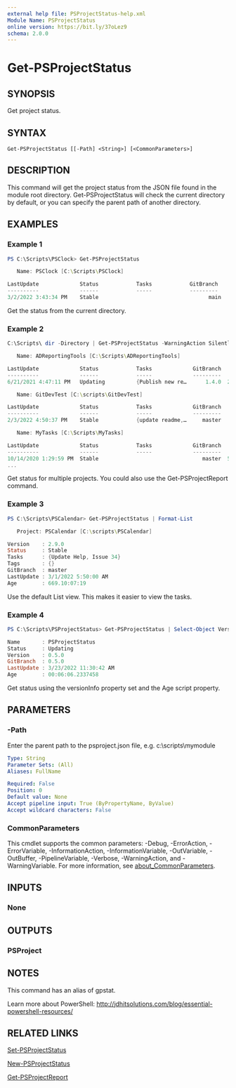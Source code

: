 ```yaml
---
external help file: PSProjectStatus-help.xml
Module Name: PSProjectStatus
online version: https://bit.ly/37oLez9
schema: 2.0.0
---
```


# Get-PSProjectStatus

## SYNOPSIS

Get project status.

## SYNTAX

```
Get-PSProjectStatus [[-Path] <String>] [<CommonParameters>]
```

## DESCRIPTION

This command will get the project status from the JSON file found in the module root directory. Get-PSProjectStatus will check the current directory by default, or you can specify the parent path of another directory.

## EXAMPLES

### Example 1

```powershell
PS C:\Scripts\PSClock> Get-PSProjectStatus

   Name: PSClock [C:\Scripts\PSClock]

LastUpdate             Status            Tasks            GitBranch          Age
----------             ------            -----            ---------          ---
3/2/2022 3:43:34 PM    Stable                                   main    12.19:14
```

Get the status from the current directory.

### Example 2

```powershell
C:\Scripts\ dir -Directory | Get-PSProjectStatus -WarningAction SilentlyContinue

   Name: ADReportingTools [C:\Scripts\ADReportingTools]

LastUpdate             Status            Tasks             GitBranch        Age
----------             ------            -----             ---------        ---
6/21/2021 4:47:11 PM   Updating          {Publish new re…      1.4.0  266.17:59

   Name: GitDevTest [C:\scripts\GitDevTest]

LastUpdate             Status            Tasks             GitBranch        Age
----------             ------            -----             ---------        ---
2/3/2022 4:50:37 PM    Stable            {update readme,…     master   39.17:55

   Name: MyTasks [C:\Scripts\MyTasks]

LastUpdate             Status            Tasks             GitBranch        Age
----------             ------            -----             ---------        ---
10/14/2020 1:29:59 PM  Stable                                 master  516.21:16
...
```

Get status for multiple projects. You could also use the Get-PSProjectReport command.

### Example 3

```powershell
PS C:\Scripts\PSCalendar> Get-PSProjectStatus | Format-List

   Project: PSCalendar [C:\scripts\PSCalendar]

Version    : 2.9.0
Status     : Stable
Tasks      : {Update Help, Issue 34}
Tags       : {}
GitBranch  : master
LastUpdate : 3/1/2022 5:50:00 AM
Age        : 669.10:07:19
```

Use the default List view. This makes it easier to view the tasks.

### Example 4

```powershell
PS C:\Scripts\PSProjectStatus> Get-PSProjectStatus | Select-Object VersionInfo,Age

Name       : PSProjectStatus
Status     : Updating
Version    : 0.5.0
GitBranch  : 0.5.0
LastUpdate : 3/23/2022 11:30:42 AM
Age        : 00:06:06.2337458
```

Get status using the versionInfo property set and the Age script property.

## PARAMETERS

### -Path

Enter the parent path to the psproject.json file, e.g.
c:\scripts\mymodule

```yaml
Type: String
Parameter Sets: (All)
Aliases: FullName

Required: False
Position: 0
Default value: None
Accept pipeline input: True (ByPropertyName, ByValue)
Accept wildcard characters: False
```

### CommonParameters
This cmdlet supports the common parameters: -Debug, -ErrorAction, -ErrorVariable, -InformationAction, -InformationVariable, -OutVariable, -OutBuffer, -PipelineVariable, -Verbose, -WarningAction, and -WarningVariable. For more information, see [about_CommonParameters](http://go.microsoft.com/fwlink/?LinkID=113216).

## INPUTS

### None

## OUTPUTS

### PSProject

## NOTES

This command has an alias of gpstat.

Learn more about PowerShell: http://jdhitsolutions.com/blog/essential-powershell-resources/

## RELATED LINKS

[Set-PSProjectStatus](Set-PSProjectStatus.md)

[New-PSProjectStatus](New-PSProjectStatus.md)

[Get-PSProjectReport](Get-PSProjectReport.md)

